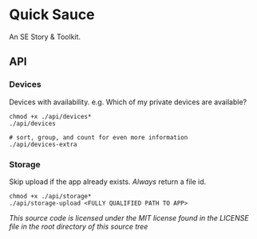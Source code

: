 # Quick Sauce

An SE Story & Toolkit.


## API


### Devices
Devices with availability. e.g. Which of my private devices are available? 

```shell
chmod +x ./api/devices* 
./api/devices

# sort, group, and count for even more information
./api/devices-extra
```


### Storage
Skip upload if the app already exists. _Always_ return a file id.

```shell
chmod +x ./api/storage* 
./api/storage-upload <FULLY QUALIFIED PATH TO APP>
```


_This source code is licensed under the MIT license found in the LICENSE file in the root directory of this source tree_